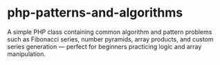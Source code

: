 # php-patterns-and-algorithms
A simple PHP class containing common algorithm and pattern problems such as Fibonacci series, number pyramids, array products, and custom series generation — perfect for beginners practicing logic and array manipulation.
